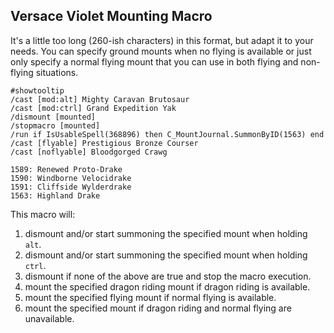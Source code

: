 ## Versace Violet Mounting Macro

It's a little too long (260-ish characters) in this format, but adapt it to your needs. You can specify ground mounts when no flying is available or just only specify a normal flying mount that you can use in both flying and non-flying situations.

```
#showtooltip
/cast [mod:alt] Mighty Caravan Brutosaur
/cast [mod:ctrl] Grand Expedition Yak
/dismount [mounted]
/stopmacro [mounted]
/run if IsUsableSpell(368896) then C_MountJournal.SummonByID(1563) end
/cast [flyable] Prestigious Bronze Courser
/cast [noflyable] Bloodgorged Crawg
 ```
 
```
1589: Renewed Proto-Drake
1590: Windborne Velocidrake
1591: Cliffside Wylderdrake
1563: Highland Drake
```

This macro will:
1. dismount and/or start summoning the specified mount when holding `alt`.
2. dismount and/or start summoning the specified mount when holding `ctrl`.
3. dismount if none of the above are true and stop the macro execution.
4. mount the specified dragon riding mount if dragon riding is available.
5. mount the specified flying mount if normal flying is available.
6. mount the specified mount if dragon riding and normal flying are unavailable.
